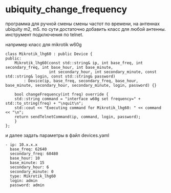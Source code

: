 # ubiquity_change_frequency
программа для ручной смены смены частот по времени, на антеннах ubiquity m2, m5. по сути достаточно добавить класс для любой антенны.
инструмент подключения по telnet.


например класс для mikrotik w60g
```
class Mikrotik_lhg60 : public Device {
public:
    Mikrotik_lhg60(const std::string& ip, int base_freq, int secondary_freq, int base_hour, int base_minute,
                   int secondary_hour, int secondary_minute, const std::string& login, const std::string& password)
        : Device(ip, base_freq, secondary_freq, base_hour, base_minute, secondary_hour, secondary_minute, login, password) {}

	bool changeFrequency(int freq) override {
    std::string command = "interface w60g set frequency=" + std::to_string(freq) + "\nquit\n";
    std::cout << "Executing command for Mikrotik_lhg60: " << command << "\n";
    return sendTelnetCommand(ip, command, login, password);
	}
};
```

и далее задать параметры в файл devices.yaml

```
- ip: 10.x.x.x
  base_freq: 62640
  secondary_freq: 60480
  base_hour: 10
  base_minute: 15
  secondary_hour: 6
  secondary_minute: 0
  type: Mikrotik_lhg60
  login: admin
  password: admin
```
